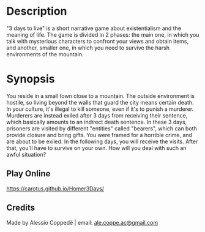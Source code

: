 # Description

"3 days to live" is a short narrative game about existentialism and the meaning of life. The game is divided in 2 phases: the main one, in which you talk with mysterious characters to confront your views and obtain items, and another, smaller one, in which you need to survive the harsh environments of the mountain.

# Synopsis

You reside in a small town close to a mountain. The outside environment is hostile, so living beyond the walls that guard the city means certain death. In your culture, it's illegal to kill someone, even if it's to punish a murderer. Murderers are instead exiled after 3 days from receiving their sentence, which basically amounts to an indirect death sentence. In these 3 days, prisoners are visited by different "entities" called "bearers", which can both provide closure and bring gifts. You were framed for a horrible crime, and are about to be exiled. In the following days, you will receive the visits. After that, you'll have to survive on your own. How will you deal with such an awful situation?

## Play Online
<https://carotus.github.io/Homer3Days/>

## Credits

Made by Alessio Coppedè | email: ale.coppe.ac@gmail.com
